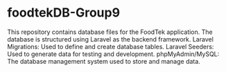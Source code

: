 # foodtekDB-Group9
This repository contains database files for the FoodTek application. The database is structured using Laravel as the backend framework. Laravel Migrations: Used to define and create database tables.  Laravel Seeders: Used to generate  data for testing and development.  phpMyAdmin/MySQL: The database management system used to store and manage data.
